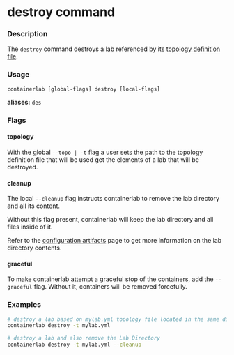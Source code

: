 # destroy command

### Description

The `destroy` command destroys a lab referenced by its [topology definition file](../manual/topo-def-file.md).

### Usage

`containerlab [global-flags] destroy [local-flags]`

**aliases:** `des`

### Flags

#### topology

With the global `--topo | -t` flag a user sets the path to the topology definition file that will be used get the elements of a lab that will be destroyed.

#### cleanup

The local `--cleanup` flag instructs containerlab to remove the lab directory and all its content.

Without this flag present, containerlab will keep the lab directory and all files inside of it.

Refer to the [configuration artifacts](../manual/conf-artifacts.md) page to get more information on the lab directory contents.

#### graceful
To make containerlab attempt a graceful stop of the containers, add the `--graceful` flag. Without it, containers will be removed forcefully.

### Examples

```bash
# destroy a lab based on mylab.yml topology file located in the same dir
containerlab destroy -t mylab.yml

# destroy a lab and also remove the Lab Directory
containerlab destroy -t mylab.yml --cleanup
```